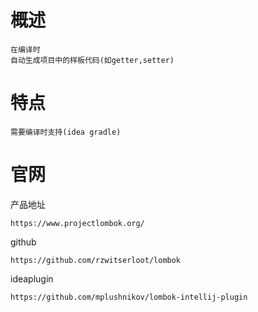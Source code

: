 
# 概述

    在编译时
    自动生成项目中的样板代码(如getter,setter)

# 特点

    需要编译时支持(idea gradle)

# 官网

产品地址

    https://www.projectlombok.org/

github

    https://github.com/rzwitserloot/lombok
    
ideaplugin

    https://github.com/mplushnikov/lombok-intellij-plugin    



   
   
